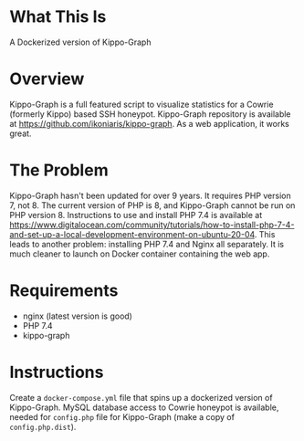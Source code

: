 # What This Is
A Dockerized version of Kippo-Graph

# Overview
Kippo-Graph is a full featured script to visualize statistics for a Cowrie (formerly Kippo) based SSH honeypot.  Kippo-Graph repository is available at https://github.com/ikoniaris/kippo-graph.  As a web application, it works great.

# The Problem
Kippo-Graph hasn't been updated for over 9 years.  It requires PHP version 7, not 8.  The current version of PHP is 8, and Kippo-Graph cannot be run on PHP version 8.  Instructions to use and install PHP 7.4 is available at https://www.digitalocean.com/community/tutorials/how-to-install-php-7-4-and-set-up-a-local-development-environment-on-ubuntu-20-04.  This leads to another problem: installing PHP 7.4 and Nginx all separately.  It is much cleaner to launch on Docker container containing the web app.

# Requirements
* nginx (latest version is good)
* PHP 7.4
* kippo-graph

# Instructions
Create a `docker-compose.yml` file that spins up a dockerized version of Kippo-Graph.  MySQL database access to Cowrie honeypot is available, needed for `config.php` file for Kippo-Graph (make a copy of `config.php.dist`).